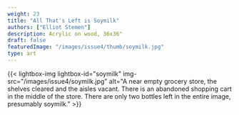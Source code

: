 ```yaml
---
weight: 23
title: "All That's Left is Soymilk"
authors: ["Elliot Stemen"]
description: Acrylic on wood, 36x36"
draft: false
featuredImage: "/images/issue4/thumb/soymilk.jpg"
type: art
---
```


{{< lightbox-img lightbox-id="soymilk" img-src="/images/issue4/soymilk.jpg" alt="A near empty grocery store, the shelves cleared and the aisles vacant. There is an abandoned shopping cart in the middle of the store. There are only two bottles left in the entire image, presumably soymilk." >}}